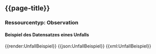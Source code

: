 ## {{page-title}}

### Ressourcentyp: Observation

#### Beispiel des Datensatzes eines Unfalls
<tabs>
    <tab title="Übersicht">      
        {{render:UnfallBeispiel}}
    </tab>
    <tab title="JSON">
        {{json:UnfallBeispiel}}
    </tab>
    <tab title="XML">
        {{xml:UnfallBeispiel}}
    </tab>
</tabs>